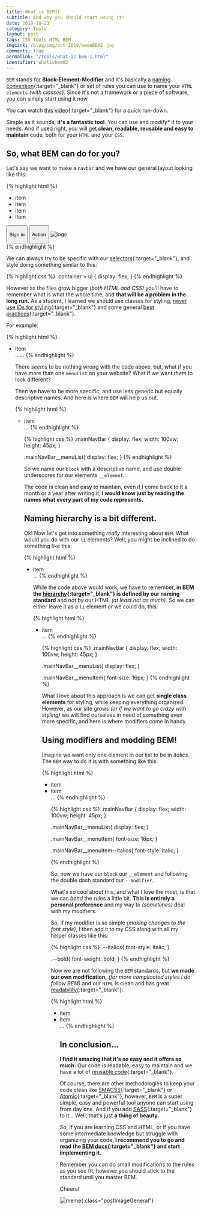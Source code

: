 ```yaml
---
title: What is BEM?!
subtitle: And why you should start using it!
date: 2019-10-23
category: Tools
layout: post
tags: CSS Tools HTML BEM
imgLink: /blog/img/oct-2019/memeBEM2.jpg
comments: true
permalink: "/tools/what-is-bem-1.html"
identifier: whatisbem02
---
```


`BEM` stands for **Block-Element-Modifier** and it's basically a [naming convention][nc]{:target="_blank"} or set of rules you can use to name your `HTML elements` _(with classes)_. Since it's not a framework or a piece of software, you can simply start using it now.

You can watch [this video][ytv]{:target="_blank"} for a quick run-down.



Simple as it sounds, **it's a fantastic tool**. You can use and _modify*_ it to your needs. And if used right, you will get **clean, readable, reusable and easy to maintain** code, both for your `HTML` and your `CSS`.

## So, what BEM can do for you?

Let's say we want to make a `navbar` and we have our general layout looking like this:

{% highlight html %}
<div class="container">
  <ul>
    <li>item</li>
    <li>item</li>
    <li>item</li>
    <li>item</li>
  </ul>
  <button><p>Sign in</p></button>
  <button><p>Action</p></button>
  <img src="" alt="logo" />
</div>
{% endhighlight %}

We can always try to be specific with our [selectors][sl]{:target="_blank"}, and style doing something similar to this:

{% highlight css %}
.container > ul {
  display: flex;
}
{% endhighlight %}

However as the files grow bigger _(both HTML and CSS)_ you'll have to remember what is what the whole time, and **that will be a problem in the long run.** As a student, I learned we should use classes for styling, [never use IDs for styling][nv]{:target="_blank"} and some general [best practices][bp]{:target="_blank"}.

For example:

{% highlight html %}
<div class="container">
  <ul class="menuList">
    <li>item</li>
    ......
{% endhighlight %}

There _seems_ to be nothing wrong with the code above, but, what if you have more than one `menuList` on your website? What if we want _them_ to look different?

Then we have to be more specific, and use less generic but equally descriptive names. And here is where `BEM` will help us out.

{% highlight html %}
<div class="mainNavBar">
  <ul class="mainNavBar__menuList">
    <li>item</li>
    ...
{% endhighlight %}

{% highlight css %}
.mainNavBar {
  display: flex;
  width: 100vw;
  height: 45px; 
}

.mainNavBar__menuList{
  display: flex;
}
{% endhighlight %}

So we name our `block` with a descriptive name, and use double underscores for our elements `__element`. 

The code is clean and easy to maintain, even if I come back to it a month or a year after writing it, **I would know just by reading the names what every part of my code represents.**

## Naming hierarchy is a bit different.

Ok! Now let's get into something *really* interesting about `BEM`. What would you do with our `li` elements? Well, you might be inclined to do something like this:

{% highlight html %}
<div class="mainNavBar">
  <ul class="mainNavBar__menuList">
    <li class="mainNavBar__menuList__menuItem">item</li>
    ...
{% endhighlight %}

While the code above would work, we have to remember, **in BEM the [hierarchy][hc]{:target="_blank"} is defined by our naming standard** and not by our HTML _(at least not as much)_. So we can either leave it as a `li` element or we could do, this:

{% highlight html %}
<div class="mainNavBar">
  <ul class="mainNavBar__menuList">
    <li class="mainNavBar__menuItem">item</li>
    ...
{% endhighlight %}

{% highlight css %}
.mainNavBar {
  display: flex;
  width: 100vw;
  height: 45px; 
}

.mainNavBar__menuList{
  display: flex;
}

.mainNavBar__menuItem{
  font-size: 16px;
}
{% endhighlight %}

What I love about this approach is we can get **single class elements** for styling, while keeping everything organized. However, as our site grows _(or if we want to go crazy with styling)_ we will find ourselves in need of something even more specific, and here is where modifiers come in handy.

## Using modifiers and modding BEM!

Imagine we want only one element in our list to be in _italics_. The `BEM` way to do it is with something like this:

{% highlight html %}
<div class="mainNavBar">
  <ul class="mainNavBar__menuList">
    <li class="mainNavBar__menuItem">item</li>
    <li class="mainNavBar__menuItem mainNavBar__menuItem--italics">item</li>
    ...
{% endhighlight %}

{% highlight css %}
.mainNavBar {
  display: flex;
  width: 100vw;
  height: 45px; 
}

.mainNavBar__menuList{
  display: flex;
}

.mainNavBar__menuItem{
  font-size: 16px;
}

.mainNavBar__menuItem--italics{
  font-style: italic;
}

{% endhighlight %}

So, now we have our `block` our `__element` and following the double dash standard our `--modifier`.

What's so cool about this, and what I love the most, is that we can _bend_ the rules a little bit. **This is entirely a personal preference** and my way to _(sometimes)_ deal with my modifiers. 

So, if my modifier is so simple _(making changes to the font style)_, I then add it to my CSS along with all my helper classes like this:

{% highlight css %}
.--italics{
  font-style: italic;
}

.--bold{
  font-weight: bold;
}
{% endhighlight %}

Now we are not following the `BEM` standards, but **we made our own modification,** _(for more complicated styles I do follow BEM)_ and our `HTML` is clean and has great [readability][rd]{:target="_blank"}:

{% highlight html %}
<div class="mainNavBar">
  <ul class="mainNavBar__menuList">
    <li class="mainNavBar__menuItem">item</li>
    <li class="mainNavBar__menuItem --italics">item</li>
    ...
{% endhighlight %}

## In conclusion...

**I find it amazing that it's so easy and it offers so much.** Our code is readable, easy to maintain and we have a lot of [reusable code][ruc]{:target="_blank"}.

Of course, there are other methodologies to keep your code clean like [SMACSS][smacss]{:target="_blank"} or [Atomic][atm]{:target="_blank"}, however, `BEM` is a super simple, easy and powerful tool anyone can start using from day one. And if you add [SASS][sass]{:target="_blank"} to it... Well, that's just **a thing of beauty.**

So, if you are learning CSS and HTML, or if you have some intermediate knowledge but struggle with organizing your code, **I recommend you to go and read the [BEM docs][bem]{:target="_blank"} and start implementing it.**

Remember you can do small modifications to the rules as you see fit, however you should stick to the standard until you master BEM.

Cheers!

![meme][img1]{:class="postImageGeneral"}


[ytv]: https://www.youtube.com/watch?v=1fW8v4ErK10
[img1]: /blog/img/oct-2019/memeBEM.jpg
[ruc]: https://en.wikiversity.org/wiki/Visual_Basic_.NET/Reusable_Code
[hc]: http://webreference.com/html/rendering/index-2.html
[nv]: https://css-tricks.com/almanac/selectors/i/id/
[sass]: https://sass-lang.com/
[bp]: https://csswizardry.com/2012/11/code-smells-in-css/
[rd]: https://en.wikipedia.org/wiki/Readability
[bem]: http://getbem.com/
[atm]: https://github.com/nemophrost/atomic-css/
[smacss]: http://smacss.com/
[nc]: https://en.wikipedia.org/wiki/Naming_convention/
[sl]: https://www.sitepoint.com/css-selectors/
